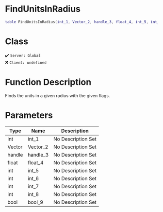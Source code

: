 # FindUnitsInRadius
```lua
table FindUnitsInRadius(int_1, Vector_2, handle_3, float_4, int_5, int_6, int_7, int_8, bool_9)
```
# Class
✔️ `Server: Global`  
❌ `Client: undefined`  

# Function Description
Finds the units in a given radius with the given flags.
# Parameters
Type|Name|Description
--|--|--
int|int_1|No Description Set
Vector|Vector_2|No Description Set
handle|handle_3|No Description Set
float|float_4|No Description Set
int|int_5|No Description Set
int|int_6|No Description Set
int|int_7|No Description Set
int|int_8|No Description Set
bool|bool_9|No Description Set
